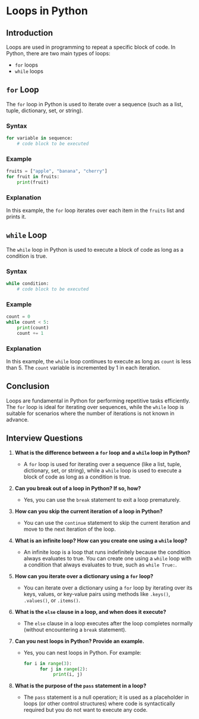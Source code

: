 # Loops in Python

## Introduction
Loops are used in programming to repeat a specific block of code. In Python, there are two main types of loops:
- `for` loops
- `while` loops

## `for` Loop
The `for` loop in Python is used to iterate over a sequence (such as a list, tuple, dictionary, set, or string).

### Syntax
```python
for variable in sequence:
    # code block to be executed
```

### Example
```python
fruits = ["apple", "banana", "cherry"]
for fruit in fruits:
    print(fruit)
```

### Explanation
In this example, the `for` loop iterates over each item in the `fruits` list and prints it.

## `while` Loop
The `while` loop in Python is used to execute a block of code as long as a condition is true.

### Syntax
```python
while condition:
    # code block to be executed
```

### Example
```python
count = 0
while count < 5:
    print(count)
    count += 1
```

### Explanation
In this example, the `while` loop continues to execute as long as `count` is less than 5. The `count` variable is incremented by 1 in each iteration.

## Conclusion
Loops are fundamental in Python for performing repetitive tasks efficiently. The `for` loop is ideal for iterating over sequences, while the `while` loop is suitable for scenarios where the number of iterations is not known in advance.


## Interview Questions

1. **What is the difference between a `for` loop and a `while` loop in Python?**
    - A `for` loop is used for iterating over a sequence (like a list, tuple, dictionary, set, or string), while a `while` loop is used to execute a block of code as long as a condition is true.

2. **Can you break out of a loop in Python? If so, how?**
    - Yes, you can use the `break` statement to exit a loop prematurely.

3. **How can you skip the current iteration of a loop in Python?**
    - You can use the `continue` statement to skip the current iteration and move to the next iteration of the loop.

4. **What is an infinite loop? How can you create one using a `while` loop?**
    - An infinite loop is a loop that runs indefinitely because the condition always evaluates to true. You can create one using a `while` loop with a condition that always evaluates to true, such as `while True:`.

5. **How can you iterate over a dictionary using a `for` loop?**
    - You can iterate over a dictionary using a `for` loop by iterating over its keys, values, or key-value pairs using methods like `.keys()`, `.values()`, or `.items()`.

6. **What is the `else` clause in a loop, and when does it execute?**
    - The `else` clause in a loop executes after the loop completes normally (without encountering a `break` statement).

7. **Can you nest loops in Python? Provide an example.**
    - Yes, you can nest loops in Python. For example:
      ```python
      for i in range(3):
            for j in range(2):
                 print(i, j)
      ```

8. **What is the purpose of the `pass` statement in a loop?**
    - The `pass` statement is a null operation; it is used as a placeholder in loops (or other control structures) where code is syntactically required but you do not want to execute any code.
